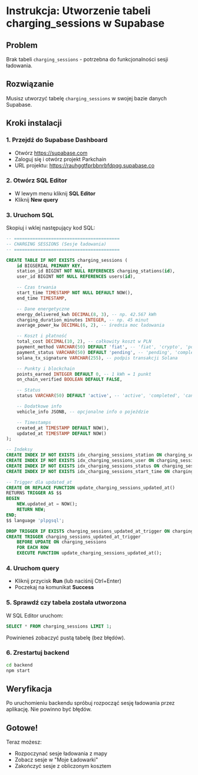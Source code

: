 # Instrukcja: Utworzenie tabeli charging_sessions w Supabase

## Problem
Brak tabeli `charging_sessions` - potrzebna do funkcjonalności sesji ładowania.

## Rozwiązanie
Musisz utworzyć tabelę `charging_sessions` w swojej bazie danych Supabase.

## Kroki instalacji

### 1. Przejdź do Supabase Dashboard
- Otwórz https://supabase.com
- Zaloguj się i otwórz projekt Parkchain
- URL projektu: https://rauhggtfprbbnrbfdpqg.supabase.co

### 2. Otwórz SQL Editor
- W lewym menu kliknij **SQL Editor**
- Kliknij **New query**

### 3. Uruchom SQL
Skopiuj i wklej następujący kod SQL:

```sql
-- ========================================
-- CHARGING SESSIONS (Sesje ładowania)
-- ========================================

CREATE TABLE IF NOT EXISTS charging_sessions (
    id BIGSERIAL PRIMARY KEY,
    station_id BIGINT NOT NULL REFERENCES charging_stations(id),
    user_id BIGINT NOT NULL REFERENCES users(id),

    -- Czas trwania
    start_time TIMESTAMP NOT NULL DEFAULT NOW(),
    end_time TIMESTAMP,

    -- Dane energetyczne
    energy_delivered_kwh DECIMAL(8, 3), -- np. 42.567 kWh
    charging_duration_minutes INTEGER, -- np. 45 minut
    average_power_kw DECIMAL(6, 2), -- średnia moc ładowania

    -- Koszt i płatność
    total_cost DECIMAL(10, 2), -- całkowity koszt w PLN
    payment_method VARCHAR(50) DEFAULT 'fiat', -- 'fiat', 'crypto', 'points'
    payment_status VARCHAR(50) DEFAULT 'pending', -- 'pending', 'completed', 'failed'
    solana_tx_signature VARCHAR(255), -- podpis transakcji Solana

    -- Punkty i blockchain
    points_earned INTEGER DEFAULT 0, -- 1 kWh = 1 punkt
    on_chain_verified BOOLEAN DEFAULT FALSE,

    -- Status
    status VARCHAR(50) DEFAULT 'active', -- 'active', 'completed', 'cancelled'

    -- Dodatkowe info
    vehicle_info JSONB, -- opcjonalne info o pojeździe

    -- Timestamps
    created_at TIMESTAMP DEFAULT NOW(),
    updated_at TIMESTAMP DEFAULT NOW()
);

-- Indeksy
CREATE INDEX IF NOT EXISTS idx_charging_sessions_station ON charging_sessions(station_id);
CREATE INDEX IF NOT EXISTS idx_charging_sessions_user ON charging_sessions(user_id);
CREATE INDEX IF NOT EXISTS idx_charging_sessions_status ON charging_sessions(status);
CREATE INDEX IF NOT EXISTS idx_charging_sessions_start_time ON charging_sessions(start_time);

-- Trigger dla updated_at
CREATE OR REPLACE FUNCTION update_charging_sessions_updated_at()
RETURNS TRIGGER AS $$
BEGIN
    NEW.updated_at = NOW();
    RETURN NEW;
END;
$$ language 'plpgsql';

DROP TRIGGER IF EXISTS charging_sessions_updated_at_trigger ON charging_sessions;
CREATE TRIGGER charging_sessions_updated_at_trigger
    BEFORE UPDATE ON charging_sessions
    FOR EACH ROW
    EXECUTE FUNCTION update_charging_sessions_updated_at();
```

### 4. Uruchom query
- Kliknij przycisk **Run** (lub naciśnij Ctrl+Enter)
- Poczekaj na komunikat **Success**

### 5. Sprawdź czy tabela została utworzona
W SQL Editor uruchom:
```sql
SELECT * FROM charging_sessions LIMIT 1;
```

Powinieneś zobaczyć pustą tabelę (bez błędów).

### 6. Zrestartuj backend
```bash
cd backend
npm start
```

## Weryfikacja

Po uruchomieniu backendu spróbuj rozpocząć sesję ładowania przez aplikację.
Nie powinno być błędów.

## Gotowe!

Teraz możesz:
- Rozpoczynać sesje ładowania z mapy
- Zobacz sesje w "Moje Ładowarki"
- Zakończyć sesje z obliczonym kosztem
